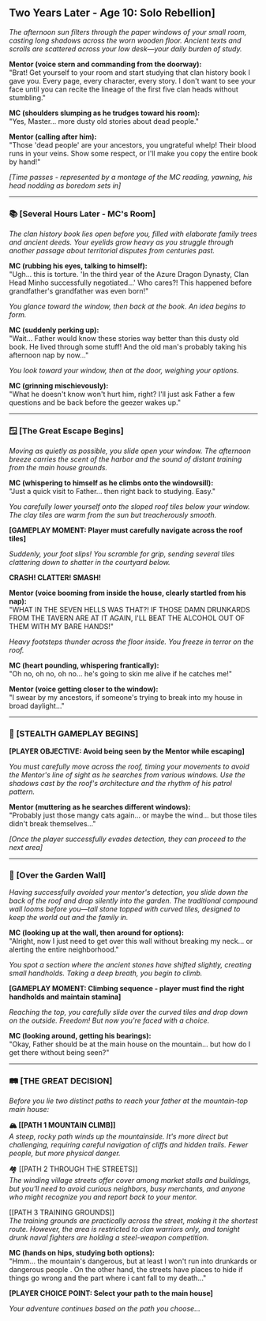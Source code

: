 ## **Two Years Later - Age 10: Solo Rebellion]**

_The afternoon sun filters through the paper windows of your small room, casting long shadows across the worn wooden floor. Ancient texts and scrolls are scattered across your low desk—your daily burden of study._

**Mentor (voice stern and commanding from the doorway):**  
"Brat! Get yourself to your room and start studying that clan history book I gave you. Every page, every character, every story. I don't want to see your face until you can recite the lineage of the first five clan heads without stumbling."

**MC (shoulders slumping as he trudges toward his room):**  
"Yes, Master... more dusty old stories about dead people."

**Mentor (calling after him):**  
"Those 'dead people' are your ancestors, you ungrateful whelp! Their blood runs in your veins. Show some respect, or I'll make you copy the entire book by hand!"

_[Time passes - represented by a montage of the MC reading, yawning, his head nodding as boredom sets in]_

---

### 📚 **[Several Hours Later - MC's Room]**

_The clan history book lies open before you, filled with elaborate family trees and ancient deeds. Your eyelids grow heavy as you struggle through another passage about territorial disputes from centuries past._

**MC (rubbing his eyes, talking to himself):**  
"Ugh... this is torture. 'In the third year of the Azure Dragon Dynasty, Clan Head Minho successfully negotiated...' Who cares?! This happened before grandfather's grandfather was even born!"

_You glance toward the window, then back at the book. An idea begins to form._

**MC (suddenly perking up):**  
"Wait... Father would know these stories way better than this dusty old book. He lived through some stuff! And the old man's probably taking his afternoon nap by now..."

_You look toward your window, then at the door, weighing your options._

**MC (grinning mischievously):**  
"What he doesn't know won't hurt him, right? I'll just ask Father a few questions and be back before the geezer wakes up."

---

### 🪟 **[The Great Escape Begins]**

_Moving as quietly as possible, you slide open your window. The afternoon breeze carries the scent of the harbor and the sound of distant training from the main house grounds._

**MC (whispering to himself as he climbs onto the windowsill):**  
"Just a quick visit to Father... then right back to studying. Easy."

_You carefully lower yourself onto the sloped roof tiles below your window. The clay tiles are warm from the sun but treacherously smooth._

**[GAMEPLAY MOMENT: Player must carefully navigate across the roof tiles]**

_Suddenly, your foot slips! You scramble for grip, sending several tiles clattering down to shatter in the courtyard below._

**CRASH! CLATTER! SMASH!**

**Mentor (voice booming from inside the house, clearly startled from his nap):**  
"WHAT IN THE SEVEN HELLS WAS THAT?! IF THOSE DAMN DRUNKARDS FROM THE TAVERN ARE AT IT AGAIN, I'LL BEAT THE ALCOHOL OUT OF THEM WITH MY BARE HANDS!"

_Heavy footsteps thunder across the floor inside. You freeze in terror on the roof._

**MC (heart pounding, whispering frantically):**  
"Oh no, oh no, oh no... he's going to skin me alive if he catches me!"

**Mentor (voice getting closer to the window):**  
"I swear by my ancestors, if someone's trying to break into my house in broad daylight..."

---

### 🏃 **[STEALTH GAMEPLAY BEGINS]**

**[PLAYER OBJECTIVE: Avoid being seen by the Mentor while escaping]**

_You must carefully move across the roof, timing your movements to avoid the Mentor's line of sight as he searches from various windows. Use the shadows cast by the roof's architecture and the rhythm of his patrol pattern._

**Mentor (muttering as he searches different windows):**  
"Probably just those mangy cats again... or maybe the wind... but those tiles didn't break themselves..."

_[Once the player successfully evades detection, they can proceed to the next area]_

---

### 🧱 **[Over the Garden Wall]**

_Having successfully avoided your mentor's detection, you slide down the back of the roof and drop silently into the garden. The traditional compound wall looms before you—tall stone topped with curved tiles, designed to keep the world out and the family in._

**MC (looking up at the wall, then around for options):**  
"Alright, now I just need to get over this wall without breaking my neck... or alerting the entire neighborhood."

_You spot a section where the ancient stones have shifted slightly, creating small handholds. Taking a deep breath, you begin to climb._

**[GAMEPLAY MOMENT: Climbing sequence - player must find the right handholds and maintain stamina]**

_Reaching the top, you carefully slide over the curved tiles and drop down on the outside. Freedom! But now you're faced with a choice._

**MC (looking around, getting his bearings):**  
"Okay, Father should be at the main house on the mountain... but how do I get there without being seen?"

---

### 🛤️ **[THE GREAT DECISION]**

_Before you lie two distinct paths to reach your father at the mountain-top main house:_

**🏔️ [[PATH 1 MOUNTAIN CLIMB]]**  
_A steep, rocky path winds up the mountainside. It's more direct but challenging, requiring careful navigation of cliffs and hidden trails. Fewer people, but more physical danger._

🏘️ [[PATH 2 THROUGH THE STREETS]]  
_The winding village streets offer cover among market stalls and buildings, but you'll need to avoid curious neighbors, busy merchants, and anyone who might recognize you and report back to your mentor._

[[PATH 3 TRAINING GROUNDS]]  
_The training grounds are practically across the street, making it the shortest route. However, the area is restricted to clan warriors only, and tonight drunk naval fighters are holding a steel-weapon competition._

**MC (hands on hips, studying both options):**  
"Hmm... the mountain's dangerous, but at least I won't run into drunkards or dangerous people . On the other hand, the streets have places to hide if things go wrong and the part where i cant fall to my death..."

**[PLAYER CHOICE POINT: Select your path to the main house]**

_Your adventure continues based on the path you choose..._
